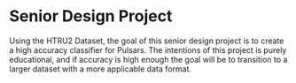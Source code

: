 # Senior Design Project


Using the HTRU2 Dataset, the goal of this senior design project is to create a high accuracy classifier for Pulsars. The intentions of this project is purely educational, and if accuracy is high enough the goal will be to transition to a larger dataset with a more applicable data format.
